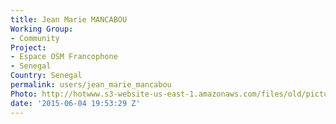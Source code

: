 ```yaml
---
title: Jean Marie MANCABOU
Working Group:
- Community
Project:
- Espace OSM Francophone
- Senegal
Country: Senegal
permalink: users/jean_marie_mancabou
Photo: http://hotwww.s3-website-us-east-1.amazonaws.com/files/old/pictures/picture-297-1433841747.jpg
date: '2015-06-04 19:53:29 Z'
---
```


